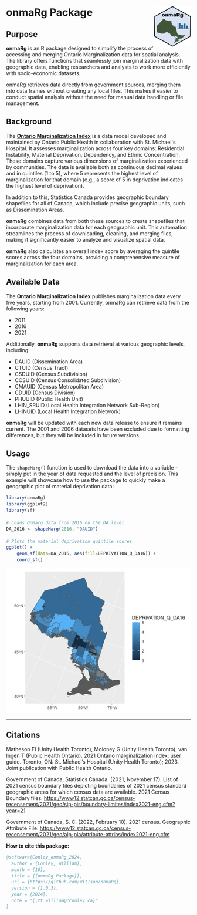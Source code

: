 # onmaRg Package <img src="hexsticker.png"  width="100" height="110" align="right">

## Purpose

**onmaRg** is an R package designed to simplify the process of accessing and merging Ontario Marginalization data for spatial analysis. The library offers functions that seamlessly join marginalization data with geographic data, enabling researchers and analysts to work more efficiently with socio-economic datasets.

onmaRg retrieves data directly from government sources, merging them into data frames without creating any local files. This makes it easier to conduct spatial analysis without the need for manual data handling or file management.

## Background

The [**Ontario Marginalization Index**](https://www.publichealthontario.ca/en/Data-and-Analysis/Health-Equity/Ontario-Marginalization-Index) is a data model developed and maintained by Ontario Public Health in collaboration with St. Michael's Hospital. It assesses marginalization across four key domains: Residential Instability, Material Deprivation, Dependency, and Ethnic Concentration. These domains capture various dimensions of marginalization experienced by communities. The data is available both as continuous decimal values and in quintiles (1 to 5), where 5 represents the highest level of marginalization for that domain (e.g., a score of 5 in deprivation indicates the highest level of deprivation).

In addition to this, Statistics Canada provides geographic boundary shapefiles for all of Canada, which include precise geographic units, such as Dissemination Areas.

**onmaRg** combines data from both these sources to create shapefiles that incorporate marginalization data for each geographic unit. This automation streamlines the process of downloading, cleaning, and merging files, making it significantly easier to analyze and visualize spatial data.

**onmaRg** also calculates an overall index score by averaging the quintile scores across the four domains, providing a comprehensive measure of marginalization for each area.

## Available Data

The **Ontario Marginalization Index** publishes marginalization data every five years, starting from 2001. Currently, onmaRg can retrieve data from the following years:
- 2011
- 2016
- 2021

Additionally, **onmaRg** supports data retrieval at various geographic levels, including:
- DAUID (Dissemination Area)
- CTUID (Census Tract)
- CSDUID (Census Subdivision)
- CCSUID (Census Consolidated Subdivision)
- CMAUID (Census Metropolitan Area)
- CDUID (Census Division)
- PHUUID (Public Health Unit)
- LHIN_SRUID (Local Health Integration Network Sub-Region)
- LHINUID (Local Health Integration Network)

**onmaRg** will be updated with each new data release to ensure it remains current. The 2001 and 2006 datasets have been excluded due to formatting differences, but they will be included in future versions.

## Usage

The `shapeMarg()` function is used to download the data into a variable - simply put in the year of data requested and the level of precision. This example will showcase how to use the package to quickly make a geographic plot of material deprivation data:

```r
library(onmaRg)
library(ggplot2)
library(sf)

# Loads OnMarg data from 2016 on the DA level
DA_2016 <- shapeMarg(2016, "DAUID")

# Plots the material deprivation quintile scores
ggplot() +
    geom_sf(data=DA_2016, aes(fill=DEPRIVATION_Q_DA16)) +
    coord_sf()
```
![](Example1.jpg)

---

## Citations

Matheson FI (Unity Health Toronto), Moloney G (Unity Health Toronto), van Ingen T (Public Health Ontario). 2021 Ontario marginalization index: user guide. Toronto, ON: St. Michael’s Hospital (Unity Health Toronto); 2023. Joint publication with Public Health Ontario.

Government of Canada, Statistics Canada. (2021, November 17). List of 2021 census boundary files depicting boundaries of 2021 census standard geographic areas for which census data are available. 2021 Census Boundary files. https://www12.statcan.gc.ca/census-recensement/2021/geo/sip-pis/boundary-limites/index2021-eng.cfm?year=21

Government of Canada, S. C. (2022, February 10). 2021 census. Geographic Attribute File. https://www12.statcan.gc.ca/census-recensement/2021/geo/aip-pia/attribute-attribs/index2021-eng.cfm

**How to cite this package:**

```bibtex
@software{Conley_onmaRg_2024,
  author = {Conley, William},
  month = {10},
  title = {{onmaRg Package}},
  url = {https://github.com/WiIIson/onmaRg},
  version = {1.0.3},
  year = {2024},
  note = "{\tt william@cconley.ca}"
}
```
